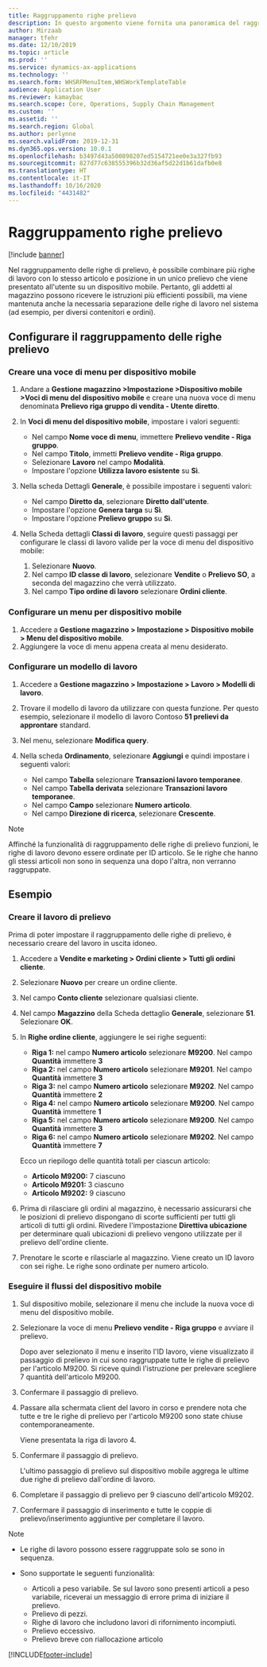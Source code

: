```yaml
---
title: Raggruppamento righe prelievo
description: In questo argomento viene fornita una panoramica del raggruppamento delle righe prelievo.
author: Mirzaab
manager: tfehr
ms.date: 12/10/2019
ms.topic: article
ms.prod: ''
ms.service: dynamics-ax-applications
ms.technology: ''
ms.search.form: WHSRFMenuItem,WHSWorkTemplateTable
audience: Application User
ms.reviewer: kamaybac
ms.search.scope: Core, Operations, Supply Chain Management
ms.custom: ''
ms.assetid: ''
ms.search.region: Global
ms.author: perlynne
ms.search.validFrom: 2019-12-31
ms.dyn365.ops.version: 10.0.1
ms.openlocfilehash: b3497d43a500898207ed5154721ee0e3a327fb93
ms.sourcegitcommit: 827d77c638555396b32d36af5d22d1b61dafb0e8
ms.translationtype: HT
ms.contentlocale: it-IT
ms.lasthandoff: 10/16/2020
ms.locfileid: "4431482"
---
```

# <a name="pick-line-grouping"></a>Raggruppamento righe prelievo

[!include [banner](../includes/banner.md)]

Nel raggruppamento delle righe di prelievo, è possibile combinare più righe di lavoro con lo stesso articolo e posizione in un unico prelievo che viene presentato all'utente su un dispositivo mobile. Pertanto, gli addetti al magazzino possono ricevere le istruzioni più efficienti possibili, ma viene mantenuta anche la necessaria separazione delle righe di lavoro nel sistema (ad esempio, per diversi contenitori e ordini).

## <a name="set-up-pick-line-grouping"></a>Configurare il raggruppamento delle righe prelievo

### <a name="create-a-mobile-device-menu-item"></a>Creare una voce di menu per dispositivo mobile

1. Andare a **Gestione magazzino \>Impostazione \>Dispositivo mobile \>Voci di menu del dispositivo mobile** e creare una nuova voce di menu denominata **Prelievo riga gruppo di vendita - Utente diretto**.
2. In **Voci di menu del dispositivo mobile**, impostare i valori seguenti:

    - Nel campo **Nome voce di menu**, immettere **Prelievo vendite - Riga gruppo**.
    - Nel campo **Titolo**, immetti **Prelievo vendite - Riga gruppo**.
    - Selezionare **Lavoro** nel campo **Modalità**.
    - Impostare l'opzione **Utilizza lavoro esistente** su **Sì**.

3. Nella scheda Dettagli **Generale**, è possibile impostare i seguenti valori:

    - Nel campo **Diretto da**, selezionare **Diretto dall'utente**.
    - Impostare l'opzione **Genera targa** su **Sì**.
    - Impostare l'opzione **Prelievo gruppo** su **Sì**.

4. Nella Scheda dettagli **Classi di lavoro**, seguire questi passaggi per configurare le classi di lavoro valide per la voce di menu del dispositivo mobile:

    1. Selezionare **Nuovo**.
    2. Nel campo **ID classe di lavoro**, selezionare **Vendite** o **Prelievo SO**, a seconda del magazzino che verrà utilizzato.
    3. Nel campo **Tipo ordine di lavoro** selezionare **Ordini cliente**.

### <a name="set-up-a-mobile-device-menu"></a>Configurare un menu per dispositivo mobile

1. Accedere a **Gestione magazzino \> Impostazione \> Dispositivo mobile \> Menu del dispositivo mobile**. 
1. Aggiungere la voce di menu appena creata al menu desiderato.

### <a name="set-up-a-work-template"></a>Configurare un modello di lavoro

1. Accedere a **Gestione magazzino \> Impostazione \> Lavoro \> Modelli di lavoro**.
1. Trovare il modello di lavoro da utilizzare con questa funzione. Per questo esempio, selezionare il modello di lavoro Contoso **51 prelievi da approntare** standard.
1. Nel menu, selezionare **Modifica query**.
1. Nella scheda **Ordinamento**, selezionare **Aggiungi** e quindi impostare i seguenti valori:

    - Nel campo **Tabella** selezionare **Transazioni lavoro temporanee**.
    - Nel campo **Tabella derivata** selezionare **Transazioni lavoro temporanee**.
    - Nel campo **Campo** selezionare **Numero articolo**.
    - Nel campo **Direzione di ricerca**, selezionare **Crescente**.

> [!NOTE]
> Affinché la funzionalità di raggruppamento delle righe di prelievo funzioni, le righe di lavoro devono essere ordinate per ID articolo. Se le righe che hanno gli stessi articoli non sono in sequenza una dopo l'altra, non verranno raggruppate.

## <a name="example"></a>Esempio

### <a name="create-picking-work"></a>Creare il lavoro di prelievo

Prima di poter impostare il raggruppamento delle righe di prelievo, è necessario creare del lavoro in uscita idoneo.

1. Accedere a **Vendite e marketing \> Ordini cliente \> Tutti gli ordini cliente**.
2. Selezionare **Nuovo** per creare un ordine cliente. 
3. Nel campo **Conto cliente** selezionare qualsiasi cliente. 
4. Nel campo **Magazzino** della Scheda dettaglio **Generale**, selezionare **51**. Selezionare **OK**.
5. In **Righe ordine cliente**, aggiungere le sei righe seguenti:

    - **Riga 1:** nel campo **Numero articolo** selezionare **M9200**. Nel campo **Quantità** immettere **3**
    - **Riga 2:** nel campo **Numero articolo** selezionare **M9201**. Nel campo **Quantità** immettere **3** 
    - **Riga 3:** nel campo **Numero articolo** selezionare **M9202**. Nel campo **Quantità** immettere **2** 
    - **Riga 4:** nel campo **Numero articolo** selezionare **M9200**. Nel campo **Quantità** immettere **1** 
    - **Riga 5:** nel campo **Numero articolo** selezionare **M9200**. Nel campo **Quantità** immettere **3**
    - **Riga 6:** nel campo **Numero articolo** selezionare **M9202**. Nel campo **Quantità** immettere **7** 

    Ecco un riepilogo delle quantità totali per ciascun articolo:

    - **Articolo M9200:** 7 ciascuno
    - **Articolo M9201:** 3 ciascuno
    - **Articolo M9202:** 9 ciascuno

6. Prima di rilasciare gli ordini al magazzino, è necessario assicurarsi che le posizioni di prelievo dispongano di scorte sufficienti per tutti gli articoli di tutti gli ordini. Rivedere l'impostazione **Direttiva ubicazione** per determinare quali ubicazioni di prelievo vengono utilizzate per il prelievo dell'ordine cliente.
7. Prenotare le scorte e rilasciarle al magazzino. Viene creato un ID lavoro con sei righe. Le righe sono ordinate per numero articolo.

### <a name="run-the-mobile-device-flow"></a>Eseguire il flussi del dispositivo mobile

1. Sul dispositivo mobile, selezionare il menu che include la nuova voce di menu del dispositivo mobile.
1. Selezionare la voce di menu **Prelievo vendite - Riga gruppo** e avviare il prelievo.

    Dopo aver selezionato il menu e inserito l'ID lavoro, viene visualizzato il passaggio di prelievo in cui sono raggruppate tutte le righe di prelievo per l'articolo M9200. Si riceve quindi l'istruzione per prelevare scegliere 7 quantità dell'articolo M9200.

1. Confermare il passaggio di prelievo. 
1. Passare alla schermata client del lavoro in corso e prendere nota che tutte e tre le righe di prelievo per l'articolo M9200 sono state chiuse contemporaneamente.

    Viene presentata la riga di lavoro 4.

1. Confermare il passaggio di prelievo.

    L'ultimo passaggio di prelievo sul dispositivo mobile aggrega le ultime due righe di prelievo dall'ordine di lavoro.

1. Completare il passaggio di prelievo per 9 ciascuno dell'articolo M9202.
1. Confermare il passaggio di inserimento e tutte le coppie di prelievo/inserimento aggiuntive per completare il lavoro.

> [!NOTE]
> - Le righe di lavoro possono essere raggruppate solo se sono in sequenza.
> - Sono supportate le seguenti funzionalità:
>
>    - Articoli a peso variabile. Se sul lavoro sono presenti articoli a peso variabile, riceverai un messaggio di errore prima di iniziare il prelievo.
>    - Prelievo di pezzi.
>    - Righe di lavoro che includono lavori di rifornimento incompiuti.
>    - Prelievo eccessivo.
>    - Prelievo breve con riallocazione articolo


[!INCLUDE[footer-include](../../includes/footer-banner.md)]